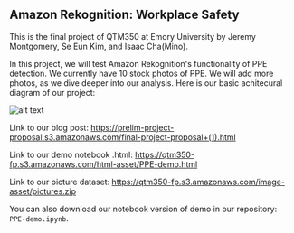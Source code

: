 ## Amazon Rekognition: Workplace Safety

This is the final project of QTM350 at Emory University
by Jeremy Montgomery, Se Eun Kim, and Isaac Cha(Mino).

In this project, we will test Amazon Rekognition's functionality of PPE detection.
We currently have 10 stock photos of PPE. We will add more photos, as we dive deeper into our analysis.
Here is our basic achitecural diagram of our project:

![alt text](https://qtm350-fp.s3.amazonaws.com/QTM350+Final+Architectural+Diagram.drawio.png)

Link to our blog post: https://prelim-project-proposal.s3.amazonaws.com/final-project-proposal+(1).html

Link to our demo notebook .html: https://qtm350-fp.s3.amazonaws.com/html-asset/PPE-demo.html

Link to our picture dataset: https://qtm350-fp.s3.amazonaws.com/image-asset/pictures.zip


You can also download our notebook version of demo in our repository:  `PPE-demo.ipynb`.